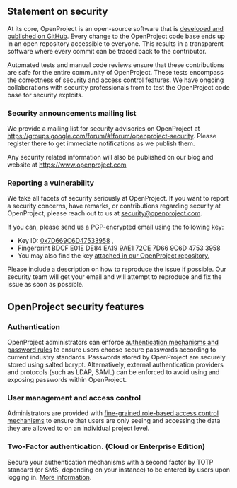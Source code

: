 ## Statement on security

At its core, OpenProject is an open-source software that is [developed and published on GitHub](https://github.com/opf/openproject). Every change to the OpenProject code base ends up in an open repository accessible to everyone. This results in a transparent software where every commit can be traced back to the contributor.

Automated tests and manual code reviews ensure that these contributions are safe for the entire community of OpenProject. These tests encompass the correctness of security and access control features. We have ongoing collaborations with security professionals from to test the OpenProject code base for security exploits.



### Security announcements mailing list

We provide a mailing list for security advisories on OpenProject at <https://groups.google.com/forum/#!forum/openproject-security>. Please register there to get immediate notifications as we publish them.

Any security related information will also be published on our blog and website at https://www.openproject.com



### Reporting a vulnerability

We take all facets of security seriously at OpenProject. If you want to report a security concerns, have remarks, or contributions regarding security at OpenProject, please reach out to us at [security@openproject.com](mailto:security@openproject.com).

If you can, please send us a PGP-encrypted email using the following key:

- Key ID: [0x7D669C6D47533958](https://pgp.mit.edu/pks/lookup?op=get&search=0x7D669C6D47533958) , 
- Fingerprint BDCF E01E DE84 EA19 9AE1 72CE 7D66 9C6D 4753 3958
- You may also find the key [attached in our OpenProject repository.](https://github.com/opf/openproject/blob/dev/docs/development/security/security-at-openproject.com.asc)

Please include a description on how to reproduce the issue if possible. Our security team will get your email and will attempt to reproduce and fix the issue as soon as possible.



## OpenProject security features

### Authentication

OpenProject administrators can enforce [authentication mechanisms and password rules]() to ensure users choose secure passwords according to current industry standards. Passwords stored by OpenProject are securely stored using salted bcrypt. Alternatively, external authentication providers and protocols (such as LDAP, SAML) can be enforced to avoid using and exposing passwords within OpenProject.

### User management and access control

Administrators are provided with [fine-grained role-based access control mechanisms]() to ensure that users are only seeing and accessing the data they are allowed to on an individual project level.

### Two-Factor authentication. (Cloud or Enterprise Edition)

Secure your authentication mechanisms with a second factor by TOTP standard (or SMS, depending on your instance) to be entered by users upon logging in. [More information]().
